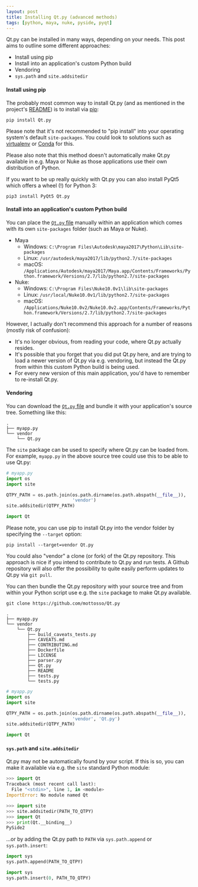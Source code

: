 ```yaml
---
layout: post
title: Installing Qt.py (advanced methods)
tags: [python, maya, nuke, pyside, pyqt]
---
```


Qt.py can be installed in many ways, depending on your needs. This post aims to outline some different approaches:

* Install using pip
* Install into an application's custom Python build
* Vendoring
* `sys.path` and `site.addsitedir`

<!--more-->

#### Install using pip

The probably most common way to install Qt.py (and as mentioned in the project's [README](https://github.com/mottosso/Qt.py#install)) is to install via [pip](http://pip.readthedocs.io):

    pip install Qt.py

Please note that it's not recommended to "pip install" into your operating system's default `site-packages`. You could look to solutions such as [virtualenv](https://virtualenv.pypa.io) or [Conda](http://conda.pydata.org) for this.

Please also note that this method doesn't automatically make Qt.py available in e.g. Maya or Nuke as those applications use their own distribution of Python.

If you want to be up really quickly with Qt.py you can also install PyQt5 which offers a wheel (!) for Python 3:

    pip3 install PyQt5 Qt.py


#### Install into an application's custom Python build

You can place the [`Qt.py` file](https://raw.githubusercontent.com/mottosso/Qt.py/master/Qt.py) manually within an application which comes with its own `site-packages` folder (such as Maya or Nuke).

* Maya
  * Windows: `C:\Program Files\Autodesk\maya2017\Python\Lib\site-packages`
  * Linux: `/usr/autodesk/maya2017/lib/python2.7/site-packages`
  * macOS: `/Applications/Autodesk/maya2017/Maya.app/Contents/Frameworks/Python.framework/Versions/2.7/lib/python2.7/site-packages`
* Nuke:
  * Windows: `C:\Program Files\Nuke10.0v1\lib\site-packages`
  * Linux: `/usr/local/Nuke10.0v1/lib/python2.7/site-packages`
  * macOS: `/Applications/Nuke10.0v2/Nuke10.0v2.app/Contents/Frameworks/Python.framework/Versions/2.7/lib/python2.7/site-packages`

However, I actually don't recommend this approach for a number of reasons (mostly risk of confusion):

* It's no longer obvious, from reading your code, where Qt.py actually resides.
* It's possible that you forget that you did put Qt.py here, and are trying to load a newer version of Qt.py via e.g. vendoring, but instead the Qt.py from within this custom Python build is being used.
* For every new version of this main application, you'd have to remember to re-install Qt.py.

#### Vendoring

You can download the [`Qt.py` file](https://raw.githubusercontent.com/mottosso/Qt.py/master/Qt.py) and bundle it with your application's source tree. Something like this:

```
.
├── myapp.py
└── vendor
    └── Qt.py
```

The `site` package can be used to specify where Qt.py can be loaded from. For example, `myapp.py` in the above source tree could use this to be able to use Qt.py:

```python
# myapp.py
import os
import site

QTPY_PATH = os.path.join(os.path.dirname(os.path.abspath(__file__)),
                         'vendor')
site.addsitedir(QTPY_PATH)

import Qt
```

Please note, you can use pip to install Qt.py into the vendor folder by specifying the `--target` option:

    pip install --target=vendor Qt.py


You could also "vendor" a clone (or fork) of the Qt.py repository. This approach is nice if you intend to contribute to Qt.py and run tests. A Github repository will also offer the possibility to quite easily perform updates to Qt.py via `git pull`.

You can then bundle the Qt.py repository with your source tree and from within your Python script use e.g. the `site` package to make Qt.py available.

    git clone https://github.com/mottosso/Qt.py

```
.
├── myapp.py
└── vendor
    └── Qt.py
        ├── build_caveats_tests.py
        ├── CAVEATS.md
        ├── CONTRIBUTING.md
        ├── Dockerfile
        ├── LICENSE
        ├── parser.py
        ├── Qt.py
        ├── README
        ├── tests.py
        └── tests.py
```

```python
# myapp.py
import os
import site

QTPY_PATH = os.path.join(os.path.dirname(os.path.abspath(__file__)),
                         'vendor', 'Qt.py')
site.addsitedir(QTPY_PATH)

import Qt
```


#### `sys.path` and `site.addsitedir`

Qt.py may not be automatically found by your script. If this is so, you can make it available via e.g. the `site` standard Python module:

```python
>>> import Qt
Traceback (most recent call last):
  File "<stdin>", line 1, in <module>
ImportError: No module named Qt

>>> import site
>>> site.addsitedir(PATH_TO_QTPY)
>>> import Qt
>>> print(Qt.__binding__)
PySide2
```

...or by adding the Qt.py path to `PATH` via `sys.path.append` or `sys.path.insert`:

```python
import sys
sys.path.append(PATH_TO_QTPY)
```

```python
import sys
sys.path.insert(0, PATH_TO_QTPY)
```
